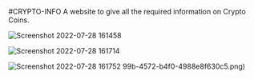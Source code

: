 #CRYPTO-INFO
A website to give all the required information on Crypto Coins.

![Screenshot 2022-07-28 161458](https://user-images.githubusercontent.com/62336814/181488177-dd4839fe-2ce1-4e5b-bd71-b46f4e5ae870.png)

![Screenshot 2022-07-28 161714](https://user-images.githubusercontent.com/62336814/181488623-03ee0ccb-a99b-4572-b4f0-4988e8f630c5.png)

![Screenshot 2022-07-28 161752](https://user-images.githubusercontent.com/62336814/181488670-28525fc4-3dc8-4f69-99ee-5fe9ffadab90.png)
99b-4572-b4f0-4988e8f630c5.png)

